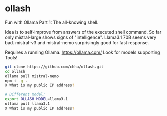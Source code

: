 # ollash
Fun with Ollama Part 1: The all-knowing shell.

Idea is to self-improve from answers of the executed shell command. So far only mistral-large shows signs of "intelligence". Llama3.1 70B seems very bad. mistral-v3 and mistral-nemo surprisingly good for fast response. 

Requires a running Ollama. https://ollama.com/
Look for models supporting Tools!

```sh
git clone https://github.com/chhu/ollash.git
cd ollash
ollama pull mistral-nemo
npm i -g .
X What is my public IP address?

# Different model:
export OLLASH_MODEL=llama3.1
ollama pull llama3.1
X What is my public IP address?
```
